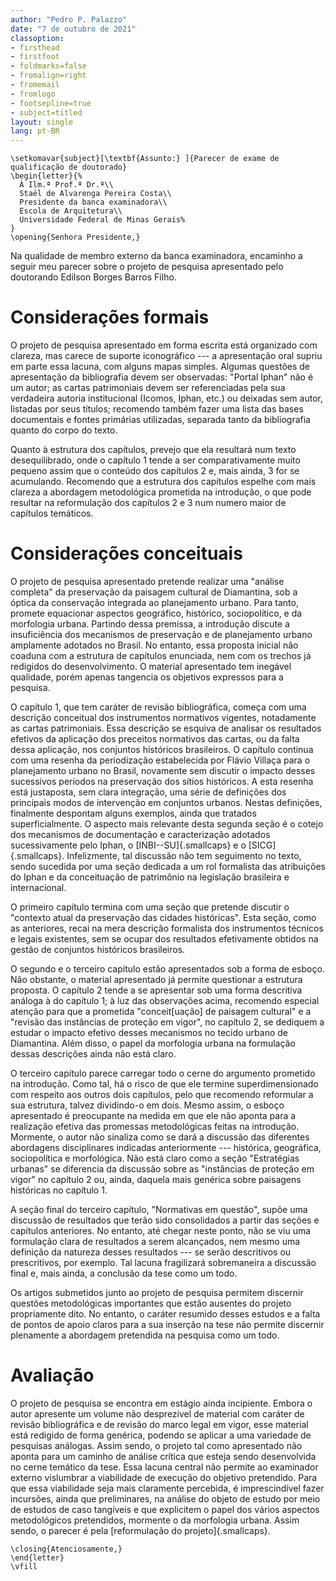 ```yaml
---
author: "Pedro P. Palazzo"
date: "7 de outubro de 2021"
classoption:
- firsthead
- firstfoot
- foldmarks=false
- fromalign=right
- fromemail
- fromlogo
- footsepline=true
- subject=titled
layout: single
lang: pt-BR
---
```


```{=latex}
\setkomavar{subject}[\textbf{Assunto:} ]{Parecer de exame de qualificação de doutorado}
\begin{letter}{%
  À Ilm.ª Prof.ª Dr.ª\\
  Staël de Alvarenga Pereira Costa\\
  Presidente da banca examinadora\\
  Escola de Arquitetura\\
  Universidade Federal de Minas Gerais%
}
\opening{Senhora Presidente,}
```

Na qualidade de membro externo da banca examinadora, encaminho a seguir
meu parecer sobre o projeto de pesquisa apresentado pelo doutorando
Edilson Borges Barros Filho.

# Considerações formais #

  O projeto de pesquisa apresentado em forma escrita está organizado com
  clareza, mas carece de suporte iconográfico --- a apresentação oral
  supriu em parte essa lacuna, com alguns mapas simples. Algumas
  questões de apresentação da bibliografia devem ser observadas: "Portal
  Iphan" não é um autor; as cartas patrimoniais devem ser referenciadas
  pela sua verdadeira autoria institucional (Icomos, Iphan, etc.) ou
  deixadas sem autor, listadas por seus títulos; recomendo também fazer
  uma lista das bases documentais e fontes primárias utilizadas,
  separada tanto da bibliografia quanto do corpo do texto.

  Quanto à estrutura dos capítulos, prevejo que ela resultará num texto
  desequilibrado, onde o capítulo 1 tende a ser comparativamente muito
  pequeno assim que o conteúdo dos capítulos 2 e, mais ainda, 3 for se
  acumulando. Recomendo que a estrutura dos capítulos espelhe com mais
  clareza a abordagem metodológica prometida na introdução, o que pode
  resultar na reformulação dos capítulos 2 e 3 num numero maior de
  capítulos temáticos.

# Considerações conceituais #

  O projeto de pesquisa apresentado pretende realizar uma "análise
  completa" da preservação da paisagem cultural de Diamantina, sob a
  óptica da conservação integrada ao planejamento urbano. Para tanto,
  promete equacionar aspectos geográfico, histórico, sociopolítico, e da
  morfologia urbana. Partindo dessa premissa, a introdução discute a
  insuficiência dos mecanismos de preservação e de planejamento urbano
  amplamente adotados no Brasil. No entanto, essa proposta inicial não
  coaduna com a estrutura de capítulos enunciada, nem com os trechos já
  redigidos do desenvolvimento. O material apresentado tem inegável
  qualidade, porém apenas tangencia os objetivos expressos para a
  pesquisa.

  O capítulo 1, que tem caráter de revisão bibliográfica, começa com uma
  descrição conceitual dos instrumentos normativos vigentes, notadamente
  as cartas patrimoniais. Essa descrição se esquiva de analisar os
  resultados efetivos da aplicação dos preceitos normativos das cartas,
  ou da falta dessa aplicação, nos conjuntos históricos brasileiros. O
  capítulo continua com uma resenha da periodização estabelecida por
  Flávio Villaça para o planejamento urbano no Brasil, novamente sem
  discutir o impacto desses sucessivos períodos na preservação dos
  sítios históricos. A esta resenha está justaposta, sem clara
  integração, uma série de definições dos principais modos de
  intervenção em conjuntos urbanos. Nestas definições, finalmente
  despontam alguns exemplos, ainda que tratados superficialmente. O
  aspecto mais relevante desta segunda seção é o cotejo dos mecanismos
  de documentação e caracterização adotados sucessivamente pelo Iphan, o
  [INBI--SU]{.smallcaps} e o [SICG]{.smallcaps}. Infelizmente, tal
  discussão não tem seguimento no texto, sendo sucedida por uma seção
  dedicada a um rol formalista das atribuições do Iphan e da
  conceituação de patrimônio na legislação brasileira e internacional.

  O primeiro capítulo termina com uma seção que pretende discutir o
  "contexto atual da preservação das cidades históricas". Esta seção,
  como as anteriores, recai na mera descrição formalista dos
  instrumentos técnicos e legais existentes, sem se ocupar dos
  resultados efetivamente obtidos na gestão de conjuntos históricos
  brasileiros.

  O segundo e o terceiro capítulo estão apresentados sob a forma de
  esboço. Não obstante, o material apresentado já permite questionar a
  estrutura proposta. O capítulo 2 tende a se apresentar sob uma forma
  descritiva análoga à do capítulo 1; à luz das observações acima,
  recomendo especial atenção para que a prometida "conceit[uação] de
  paisagem cultural" e a "revisão das instâncias de proteção em vigor",
  no capítulo 2, se dediquem a estudar o impacto efetivo desses
  mecanismos no tecido urbano de Diamantina. Além disso, o papel da
  morfologia urbana na formulação dessas descrições ainda não está
  claro.

  O terceiro capítulo parece carregar todo o cerne do argumento
  prometido na introdução. Como tal, há o risco de que ele termine
  superdimensionado com respeito aos outros dois capítulos, pelo que
  recomendo reformular a sua estrutura, talvez dividindo-o em dois.
  Mesmo assim, o esboço apresentado é preocupante na medida em que ele
  não aponta para a realização efetiva das promessas metodológicas
  feitas na introdução. Mormente, o autor não sinaliza como se dará a
  discussão das diferentes abordagens disciplinares indicadas
  anteriormente --- histórica, geográfica, sociopolítica e morfológica.
  Não está claro como a seção "Estratégias urbanas" se diferencia da
  discussão sobre as "instâncias de proteção em vigor" no capítulo 2 ou,
  ainda, daquela mais genérica sobre paisagens históricas no capítulo 1.

  A seção final do terceiro capítulo, "Normativas em questão", supõe uma
  discussão de resultados que terão sido consolidados a partir das
  seções e capítulos anteriores. No entanto, até chegar neste ponto, não
  se viu uma formulação clara de resultados a serem alcançados, nem
  mesmo uma definição da natureza desses resultados --- se serão
  descritivos ou prescritivos, por exemplo. Tal lacuna fragilizará
  sobremaneira a discussão final e, mais ainda, a conclusão da tese como
  um todo.

  Os artigos submetidos junto ao projeto de pesquisa permitem discernir
  questões metodológicas importantes que estão ausentes do projeto
  propriamente dito. No entanto, o caráter resumido desses estudos e a
  falta de pontos de apoio claros para a sua inserção na tese não
  permite discernir plenamente a abordagem pretendida na pesquisa como
  um todo.

# Avaliação #

  O projeto de pesquisa se encontra em estágio ainda incipiente. Embora o
  autor apresente um volume não desprezível de material com caráter de
  revisão bibliográfica e de revisão do marco legal em vigor, esse
  material está redigido de forma genérica, podendo se aplicar a uma
  variedade de pesquisas análogas. Assim sendo, o projeto tal como
  apresentado não aponta para um caminho de análise crítica que esteja
  sendo desenvolvida no cerne temático da tese. Essa lacuna central não
  permite ao examinador externo vislumbrar a viabilidade de execução do
  objetivo pretendido. Para que essa viabilidade seja mais claramente
  percebida, é imprescindível fazer incursões, ainda que preliminares,
  na análise do objeto de estudo por meio de estudos de caso tangíveis e
  que explicitem o papel dos vários aspectos metodológicos pretendidos,
  mormente o da morfologia urbana. Assim sendo, o parecer é pela
  [reformulação do projeto]{.smallcaps}.

```{=latex}
\closing{Atenciosamente,}
\end{letter}
\vfill
`````
